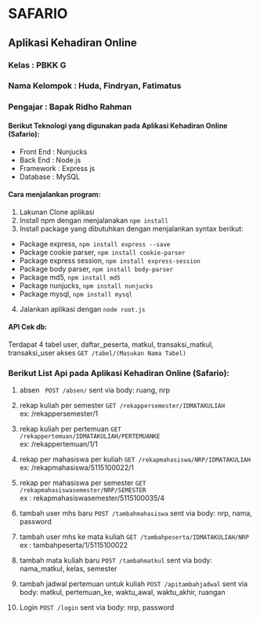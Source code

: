 # SAFARIO
## Aplikasi Kehadiran Online

### Kelas         : PBKK G
### Nama Kelompok : Huda, Findryan, Fatimatus
### Pengajar      : Bapak Ridho Rahman

#### Berikut Teknologi yang digunakan pada Aplikasi Kehadiran Online (Safario):
* Front End       : Nunjucks
* Back End        : Node.js
* Framework       : Express js
* Database        : MySQL

#### Cara menjalankan program:
1. Lakunan Clone aplikasi
2. Install npm dengan menjalanakan  ``` npm install ```
3. Install package yang dibutuhkan dengan menjalankan syntax berikut:
 * Package express, ``` npm install express --save ```
 * Package cookie parser, ``` npm install cookie-parser ```
 * Package express session, ``` npm install express-session ```
 * Package body parser, ``` npm install body-parser ```
 * Package md5, ``` npm install md5 ```
 * Package nunjucks, ``` npm install nunjucks ```
 * Package mysql, ``` npm install mysql ```
4. Jalankan aplikasi dengan ``` node root.js ```

#### API Cek db:
Terdapat 4 tabel user, daftar_peserta, matkul, transaksi_matkul, transaksi_user
akses
``` GET /tabel/(Masukan Nama Tabel) ```


### Berikut List Api pada Aplikasi Kehadiran Online (Safario):
1. absen
  ``` POST /absen/```
sent via body: ruang, nrp

2. rekap kuliah per semester
  ``` GET /rekappersemester/IDMATAKULIAH ```
<br/>ex: /rekappersemester/1

3. rekap kuliah per pertemuan
  ``` GET /rekappertemuan/IDMATAKULIAH/PERTEMUANKE ```
<br/>ex: /rekappertemuan/1/1

4. rekap per mahasiswa per kuliah
  ``` GET /rekapmahasiswa/NRP/IDMATAKULIAH ```
<br/>ex: /rekapmahasiswa/5115100022/1

5. rekap per mahasiswa per semester
  ``` GET /rekapmahasiswasemester/NRP/SEMESTER ```
<br/>ex : rekapmahasiswasemester/5115100035/4

6. tambah user mhs baru
  ``` POST /tambahmahasiswa ```
sent via body: nrp, nama, password

7. tambah user mhs ke mata kuliah
  ``` GET /tambahpeserta/IDMATAKULIAH/NRP ```
<br/> ex : tambahpeserta/1/5115100022

8. tambah mata kuliah baru
  ``` POST /tambahmatkul ```
sent via body: nama_matkul, kelas, semester

9. tambah jadwal pertemuan untuk kuliah
``` POST /apitambahjadwal ```
sent via body: matkul, pertemuan_ke, waktu_awal, waktu_akhir, ruangan


10. Login
``` POST /login ```
sent via body: nrp, password
